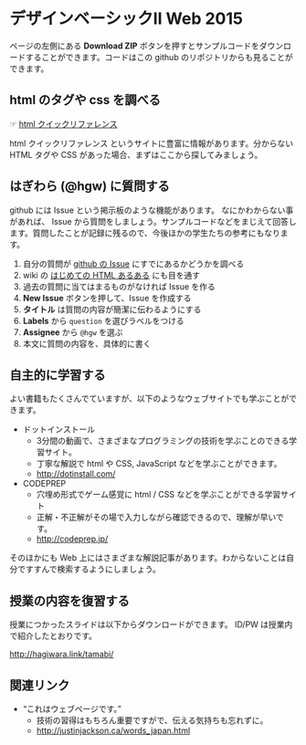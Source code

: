 # デザインベーシックⅡ Web 2015

ページの左側にある **Download ZIP** ボタンを押すとサンプルコードをダウンロードすることができます。コードはこの github のリポジトリからも見ることができます。


## html のタグや css を調べる

☞ [html クイックリファレンス](http://www.htmq.com/index.htm)

html クイックリファレンス というサイトに豊富に情報があります。分からない HTML タグや CSS があった場合、まずはここから探してみましょう。

## はぎわら (@hgw) に質問する

github には Issue という掲示板のような機能があります。
なにかわからない事があれば、 Issue から質問をしましょう。サンプルコードなどをまじえて回答します。質問したことが記録に残るので、今後ほかの学生たちの参考にもなります。

1. 自分の質問が [github の Issue](https://github.com/integrated-design/DB2-2015/issues?q=is%3Aissue+label%3Aquestion) にすでにあるかどうかを調べる
2. wiki の [はじめての HTML あるある](https://github.com/integrated-design/2015-db2-web/wiki/Common-Mistakes-in-HTML) にも目を通す
2. 過去の質問に当てはまるものがなければ Issue を作る
  1. **New Issue** ボタンを押して、Issue を作成する
  2. **タイトル** は質問の内容が簡潔に伝わるようにする
  3. **Labels** から `question` を選びラベルをつける
  4. **Assignee** から `@hgw` を選ぶ
  5. 本文に質問の内容を、具体的に書く


## 自主的に学習する

よい書籍もたくさんでていますが、以下のようなウェブサイトでも学ぶことができます。
- ドットインストール
  - 3分間の動画で、さまざまなプログラミングの技術を学ぶことのできる学習サイト。
  - 丁寧な解説で html や CSS, JavaScript などを学ぶことができます。
  - http://dotinstall.com/
- CODEPREP
  - 穴埋め形式でゲーム感覚に html / CSS などを学ぶことができる学習サイト
  - 正解・不正解がその場で入力しながら確認できるので、理解が早いです。
  - http://codeprep.jp/

そのほかにも Web 上にはさまざまな解説記事があります。わからないことは自分ですすんで検索するようにしましょう。


## 授業の内容を復習する

授業につかったスライドは以下からダウンロードができます。 ID/PW は授業内で紹介したとおりです。

http://hagiwara.link/tamabi/


## 関連リンク
- “これはウェブページです。”
  - 技術の習得はもちろん重要ですがで、伝える気持ちも忘れずに。
  - http://justinjackson.ca/words_japan.html

